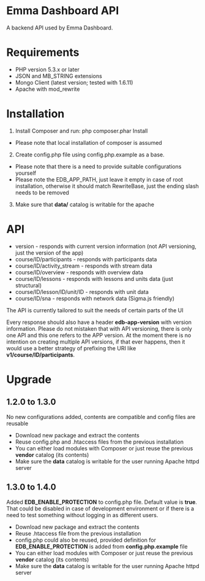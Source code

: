 # Emma Dashboard API

A backend API used by Emma Dashboard.

# Requirements

* PHP version 5.3.x or later
* JSON and MB_STRING extensions
* Mongo Client (latest version; tested with 1.6.11)
* Apache with mod_rewrite

# Installation

1. Install Composer and run: php composer.phar Install
  - Please note that local installation of composer is assumed
2. Create config.php file using config.php.example as a base.
  - Please note that there is a need to provide suitable configurations yourself
  - Please note the EDB_APP_PATH, just leave it empty in case of root installation,
  otherwise it should match RewriteBase, just the ending slash needs to be removed
3. Make sure that **data/** catalog is writable for the apache

# API

* version - responds with current version information (not API versioning, just the version of the app)
* course/ID/participants - responds with participants data
* course/ID/activity_stream - responds with stream data
* course/ID/overview - responds with overview data
* course/ID/lessons - responds with lessons and units data (just structural)
* course/ID/lesson/ID/unit/ID - responds with unit data
* course/ID/sna - responds with network data (Sigma.js friendly)

The API is currently tailored to suit the needs of certain parts of the UI

Every response should also have a header **edb-app-version** with version information.
Please do not mistaken that with API versioning, there is only one API and this one refers to the APP version.
At the moment there is no intention on creating multiple API versions, if that ever happens, then it would use
a better strategy of prefixing the URI like **v1/course/ID/participants**.

# Upgrade

## 1.2.0 to 1.3.0

No new configurations added, contents are compatible and config files are reusable

* Download new package and extract the contents
* Reuse config.php and .htaccess files from the previous installation
* You can either load modules with Composer or just reuse the previous **vendor** catalog (its contents)
* Make sure the **data** catalog is writable for the user running Apache httpd server

## 1.3.0 to 1.4.0

Added **EDB_ENABLE_PROTECTION** to config.php file. Default value is **true**.
That could be disabled in case of development environment or if there is a need
to test something without logging in as different users.

* Download new package and extract the contents
* Reuse .htaccess file from the previous installation
* config.php could also be reused, provided definition for **EDB_ENABLE_PROTECTION** is added from **config.php.example** file
* You can either load modules with Composer or just reuse the previous **vendor** catalog (its contents)
* Make sure the **data** catalog is writable for the user running Apache httpd server
